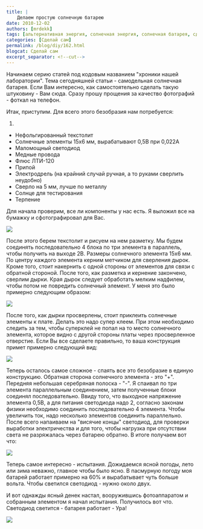 ```yaml
---
title: |
    Делаем простую солнечную батарею
date: 2010-12-02
authors: [mrdekk]
tags: [альтернативная энергия, солнечная энергия, солнечная батарея, сделай сам, фотоэлементы]
categories: [Сделай сам]
permalink: /blog/diy/162.html
blogcat: Сделай сам
excerpt_separator: <!--cut-->
---
```


Начинаем серию статей под кодовым названием "хроники нашей лаборатории". Тема сегодняшней статьи - самодельная солнечная батарея. Если Вам интересно, как самостоятельно сделать такую штуковину - Вам сюда. Сразу прошу прощения за качество фотографий - фоткал на телефон.

Итак, приступим. Для всего этого безобразия нам потребуется:

1. 
- Нефольгированный текстолит
- Солнечные элементы 15х6 мм, вырабатывают 0,5В при 0,022А
- Маломощный светодиод
- Медные провода
- Флюс ЛТИ-120
- Припой
- Электродрель (на крайний случай ручная, а то руками сверлить неудобно)
- Сверло на 5 мм, лучше по металлу
- Солнце для тестирования
- Терпение



<!--cut-->


Для начала проверим, все ли компоненты у нас есть. Я выложил все на бумажку и сфотографировал для Вас.


![](http://itw66.ru/uploads/images/00/00/01/2010/12/02/101d05.png)


После этого берем текстолит и рисуем на нем разметку. Мы будем соединять последовательно 4 блока по три элемента в параллель, чтобы получить на выходе 2В. Размеры солнечного элемента 15х6 мм. По центру каждого элемента керним метчиком для сверления дырок. Кроме того, стоит накернить с одной стороны от элементов для связи с обратной стороной. После того, как разметка и кернение закончено, сверлим дырки. Края дырок следует обработать мелким надфилем, чтобы потом не повредить солнечный элемент. У меня это было примерно следующим образом:


![](http://itw66.ru/uploads/images/00/00/01/2010/12/02/8894b3.png)


После того, как дырки просверлены, стоит приклеить солнечные элементы к плате. Делать это надо супер клеем. При этом необходимо следить за тем, чтобы суперклей не попал на то место солнечного элемента, которое видно с другой стороны платы через просверленное отверстие. Если Вы все сделаете правильно, то ваша конструкция примет примерно следующий вид:


![](http://itw66.ru/uploads/images/00/00/01/2010/12/02/d9df80.png)


Теперь осталось самое сложное - спаять все это безобразие в единую конструкцию. Обратная сторона солнечного элемента - это "+". Передняя небольшая серебряная полоска - "-". Я спаивал по три элемента параллельным соединением, затем полученные блоки соединял последовательно. Ввиду того, что выходное напряжение элемента 0,5В, а для питания светодиода надо 2, согласно законам физики необходимо соединить последовательно 4 элемента. Чтобы увеличить ток, надо несколько элементов соединить параллельно. После всего напаиваем на "висячие концы" светодиод, для проверки выработки электричества и для того, чтобы нагрузка при отсутствии света не разряжалась через батарею обратно. В итоге получаем вот что:


![](http://itw66.ru/uploads/images/00/00/01/2010/12/02/f1ef5d.png)


Теперь самое интересно - испытания. Дожидаемся ясной погоды, лето или зима неважно, главное чтобы было ясно. В пасмурную погоду моя батарей работает примерно на 60% и вырабатывает чуть больше вольта. Чтобы светился светодиод - нужно около двух.

И вот однажды ясный денек настал, вооружившись фотоаппаратом и собранным элементом я начал испытания. Получилось вот что. Светодиод светится - батарея работает - Ура!


![](http://itw66.ru/uploads/images/00/00/01/2010/12/02/505366.png)

